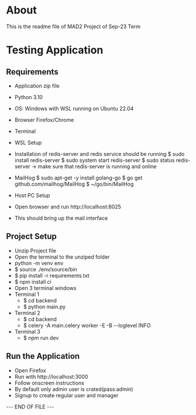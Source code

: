 # About

This is the readme file of MAD2 Project of Sep-23 Term

# Testing Application

## Requirements

- Application zip file
- Python 3.10
- OS: Windows with WSL running on Ubuntu 22.04
- Browser Firefox/Chrome
- Terminal

- WSL Setup
- Installation of redis-server and redis service should be running
  $ sudo install redis-server
  $ sudo system start redis-server
  $ sudo status redis-server   -> make sure that redis-server is running and online
- MailHog
  $ sudo apt-get -y install golang-go
  $ go get github.com/mailhog/MailHog
  $ ~/go/bin/MailHog

- Host PC Setup
- Open browser and run http://localhost:8025
- This should bring up the mail interface

## Project Setup

- Unzip Project file
- Open the terminal to the unziped folder
- python -m venv env
- $ source ./env/source/bin
- $ pip install -r requirements.txt
- $ npm install ci
- Open 3 terminal windows
- Terminal 1
  - $ cd backend
  - $ python main.py
- Terminal 2
  - $ cd backend
  - $ celery -A main.celery worker -E -B --loglevel INFO
- Terminal 3
  - $ npm run dev

## Run the Application
- Open Firefox
- Run with http://localhost:3000
- Follow onscreen instructions
- By default only admin user is crated(pass:admin)
- Signup to create regular user and manager


--- END OF FILE ---
